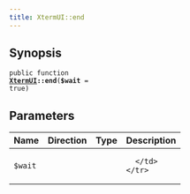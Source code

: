 ```yaml
---
title: XtermUI::end
---
```


## Synopsis

<code>public function <b><a href="XtermUI">XtermUI</a>::end</b>(<b>$wait</b> = true)</code>

## Parameters

<table>
  <thead>
    <tr>
      <th>Name</th>
      <th>Direction</th>
      <th>Type</th>
      <th>Description</th>
    </tr>
  </thead>
  <tbody>
    <tr>
      <td><code>$wait</code>
      <td><i></i></td>
      <td></td>
      <td>

      </td>
    </tr>
  </tbody>
</table>

